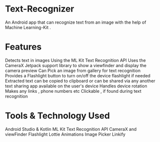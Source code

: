 # Text-Recognizer
An Android app that can recognize text from an image with the help of Machine Learning-Kit .

# Features
Detects text in images Using the ML Kit Text Recognition API
Uses the CameraX Jetpack support library to show a viewfinder and display the camera preview
Can Pick an image from gallery for text recognition
Provides a Flashlight button to turn on/off the device flashlight if needed
Extracted text can be copied to clipboard or can be shared via any another text sharing app available on the user's device
Handles device rotation
Makes any links , phone numbers etc Clickable , if found during text recognition

# Tools & Technology Used
Android Studio & Kotlin
ML Kit Text Recognition API
CameraX and viewFinder
Flashlight
Lottie Animations
Image Picker
Linkify




